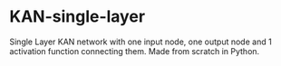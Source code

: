 # KAN-single-layer
Single Layer KAN network with one input node, one output node and 1 activation function connecting them. Made from scratch in Python. 
